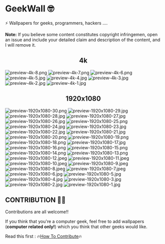 # GeekWall 🤓
⚡ Wallpapers for geeks, programmers, hackers ....
<br/>

**Note:** If you believe some content constitutes copyright infringemen, open an issue and include your detailed claim and description of the content, and I will remove it.

## <div align="center">4k</div>
![preview-4k-8.png](4k/8_4k.png?raw=true)
![preview-4k-7.png](4k/7_4k.png?raw=true)
![preview-4k-6.png](4k/6_4k.png?raw=true)
![preview-4k-5.jpg](4k/5_4k.jpg?raw=true)
![preview-4k-4.jpg](4k/4_4k.jpg?raw=true)
![preview-4k-3.jpg](4k/3_4k.jpg?raw=true)
![preview-4k-2.jpg](4k/2_4k.jpg?raw=true)
![preview-4k-1.jpg](4k/1_4k.jpg?raw=true)

## <div align="center">1920x1080</div>
![preview-1920x1080-30.png](1920x1080/30_1920x1080.png?raw=true)
![preview-1920x1080-29.jpg](1920x1080/29_1920x1080.jpg?raw=true)
![preview-1920x1080-28.jpg](1920x1080/28_1920x1080.jpg?raw=true)
![preview-1920x1080-27.jpg](1920x1080/27_1920x1080.jpg?raw=true)
![preview-1920x1080-26.jpg](1920x1080/26_1920x1080.jpg?raw=true)
![preview-1920x1080-25.png](1920x1080/25_1920x1080.png?raw=true)
![preview-1920x1080-24.jpg](1920x1080/24_1920x1080.jpg?raw=true)
![preview-1920x1080-23.jpg](1920x1080/23_1920x1080.jpg?raw=true)
![preview-1920x1080-22.jpg](1920x1080/22_1920x1080.jpg?raw=true)
![preview-1920x1080-21.jpg](1920x1080/21_1920x1080.jpg?raw=true)
![preview-1920x1080-20.png](1920x1080/20_1920x1080.png?raw=true)
![preview-1920x1080-19.png](1920x1080/19_1920x1080.png?raw=true)
![preview-1920x1080-18.png](1920x1080/18_1920x1080.png?raw=true)
![preview-1920x1080-17.jpg](1920x1080/17_1920x1080.jpg?raw=true)
![preview-1920x1080-16.png](1920x1080/16_1920x1080.png?raw=true)
![preview-1920x1080-15.png](1920x1080/15_1920x1080.png?raw=true)
![preview-1920x1080-14.png](1920x1080/14_1920x1080.png?raw=true)
![preview-1920x1080-13.png](1920x1080/13_1920x1080.png?raw=true)
![preview-1920x1080-12.jpeg](1920x1080/12_1920x1080.jpeg?raw=true)
![preview-1920x1080-11.jpeg](1920x1080/11_1920x1080.jpeg?raw=true)
![preview-1920x1080-10.jpeg](1920x1080/10_1920x1080.jpeg?raw=true)
![preview-1920x1080-9.jpeg](1920x1080/9_1920x1080.jpeg?raw=true)
![preview-1920x1080-8.jpeg](1920x1080/8_1920x1080.jpeg?raw=true)
![preview-1920x1080-7.jpeg](1920x1080/7_1920x1080.jpeg?raw=true)
![preview-1920x1080-6.jpg](1920x1080/6_1920x1080.jpg?raw=true)
![preview-1920x1080-5.jpg](1920x1080/5_1920x1080.jpg?raw=true)
![preview-1920x1080-4.jpg](1920x1080/4_1920x1080.jpg?raw=true)
![preview-1920x1080-3.jpg](1920x1080/3_1920x1080.jpg?raw=true)
![preview-1920x1080-2.jpg](1920x1080/2_1920x1080.jpg?raw=true)
![preview-1920x1080-1.jpg](1920x1080/1_1920x1080.jpg?raw=true)

## CONTRIBUTION 🤝🏼
Contributions are all welcome!!<br/>

If you think that you're a computer geek, feel free to add wallpapers (<b>computer related only!</b>) which you think that other geeks would like.

Read this first : 🔥[How To Contribute](./CONTRIBUTION.md)🔥

